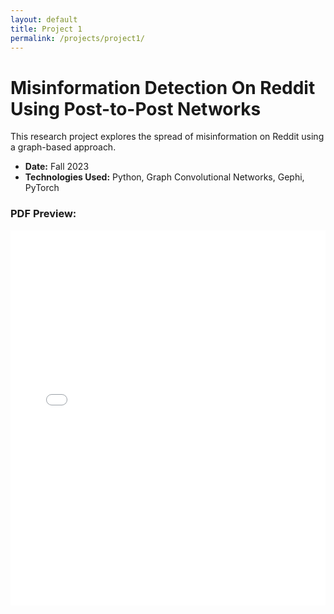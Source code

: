 ```yaml
---
layout: default
title: Project 1
permalink: /projects/project1/
---
```


# Misinformation Detection On Reddit Using Post-to-Post Networks

This research project explores the spread of misinformation on Reddit using a graph-based approach.

- **Date:** Fall 2023
- **Technologies Used:** Python, Graph Convolutional Networks, Gephi, PyTorch

### PDF Preview:

<iframe src="/assets/pdfs/GCNfinalreport.pdf" style="width:100%; height:600px;" frameborder="0"></iframe>
